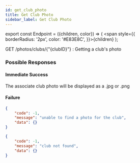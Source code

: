 ```yaml
---
id: get_club_photo
title: Get Club Photo
sidebar_label: Get Club Photo
---
```


export const Endpoint = ({children, color}) => ( <span style={{
      borderRadius: '2px',
      color: '#E83E8C',
    }}>{children}</span> );

<Endpoint>GET /photos/clubs/{"{clubID}"} </Endpoint>: Getting a club's photo


### Possible Responses
#### Immediate Success
The associate club photo will be displayed as a .jpg or .png
#### Failure
```json
{
	"code": -1,
	"message": "unable to find a photo for the club",
	"data": {}
}
```
```json
{
	"code": -1,
	"message": "club not found",
	"data": {}
}
```


